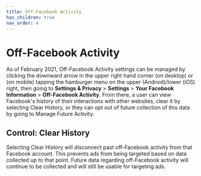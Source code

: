 ```yaml
---
title: Off-Facebook Activity
has_children: true
nav_order: 4
---
```


# Off-Facebook Activity

As of February 2021, Off-Facebook Activity settings can be managed by clicking the downward arrow in the upper right hand corner (on desktop) or (on mobile) tapping the hamburger menu on the upper (Android)/lower (iOS) right, then going to **Settings & Privacy** > **Settings** > **Your Facebook Information** > **Off-Facebook Activity**. From there, a user can view Facebook's history of their interactions with other websites, clear it by selecting Clear History, or they can opt out of future collection of this data by going to Manage Future Activity. 

## Control: Clear History
Selecting Clear History will disconnect past off-Facebook activity from that Facebook account. This prevents ads from being targeted based on data collected up to that point. Future data regarding off-Facebook activity will continue to be collected and will still be usable for targeting ads.
